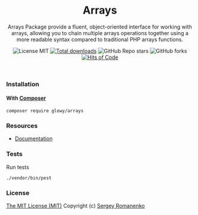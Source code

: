 <h1 align="center">Arrays</h1>
<p align="center">
Arrays Package provide a fluent, object-oriented interface for working with arrays, allowing you to chain multiple arrays operations together using a more readable syntax compared to traditional PHP arrays functions.
</p>

<p align="center">
<img src="https://img.shields.io/badge/license-MIT-blue.svg?label=License" alt="License MIT"> <a href="https://packagist.org/packages/glowy/arrays"><img src="https://poser.pugx.org/glowy/arrays/downloads" alt="Total downloads"></a> <img alt="GitHub Repo stars" src="https://img.shields.io/github/stars/glowyphp/arrays?label=Stars"> <img alt="GitHub forks" src="https://img.shields.io/github/forks/glowyphp/arrays?label=Forks"> <a href="https://hitsofcode.com"><img alt="Hits of Code" src="https://hitsofcode.com/github/glowyphp/arrays?branch=4.x"></a>
</p>

<br>

### Installation

#### With [Composer](https://getcomposer.org)

```
composer require glowy/arrays
```

### Resources
* [Documentation](https://awilum.github.io/glowyphp/arrays)

### Tests

Run tests

```
./vendor/bin/pest
```

### License
[The MIT License (MIT)](https://github.com/glowyphp/arrays/blob/master/LICENSE)
Copyright (c) [Sergey Romanenko](https://github.com/Awilum)
